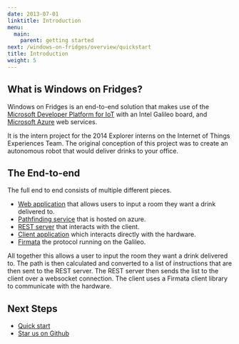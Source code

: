 ```yaml
---
date: 2013-07-01
linktitle: Introduction
menu:
  main:
    parent: getting started
next: /windows-on-fridges/overview/quickstart
title: Introduction
weight: 5
---
```


## What is Windows on Fridges?

Windows on Fridges is an end-to-end solution that makes use of the [Microsoft 
Developer Platform for IoT](http://windowsondevices.com) with an Intel Galileo 
board, and [Microsoft Azure](http://azure.microsoft.com) web services.

It is the intern project for the 2014 Explorer interns on the Internet of Things 
Experiences Team. The original conception of this project was to create an autonomous robot that 
would deliver drinks to your office. 

## The End-to-end

The full end to end consists of multiple different pieces.

 * [Web application](http://github.com/ms-iot/wof-webapp) that allows users to input a room they want a drink delivered to.
 * [Pathfinding service](http://github.com/ms-iot/wof-webapp) that is hosted on azure.
 * [REST server](http://github.com/ms-iot/wof-nodebot-server) that interacts with the client.
 * [Client application](http://github.com/ms-iot/wof-nodebot-client) which interacts directly with the hardware.
 * [Firmata](http://google.com) the protocol running on the Galileo.

All together this allows a user to input the room they want a drink delivered to.
The path is then calculated and converted to a list of instructions that are then
sent to the REST server. The REST server then sends the list to the client over
a websocket connection. The client uses a Firmata client library to communicate
with the hardware.


## Next Steps

 * [Quick start](/overview/quickstart)
 * [Star us on Github](http://github.com/ms-iot/windows-on-fridges)
